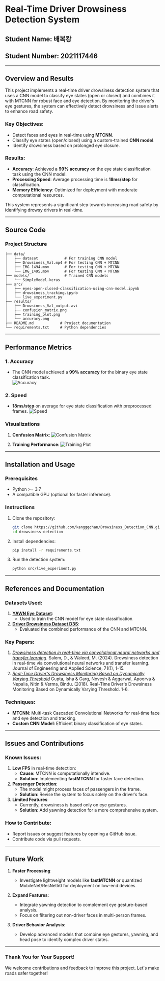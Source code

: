 # **Real-Time Driver Drowsiness Detection System**
## Student Name: 배복캉
## Student Number: 2021117446
---

## **Overview and Results**

This project implements a real-time driver drowsiness detection system that uses a CNN model to classify eye states (open or closed) and combines it with MTCNN for robust face and eye detection. By monitoring the driver’s eye gestures, the system can effectively detect drowsiness and issue alerts to enhance road safety.  

### **Key Objectives:**
- Detect faces and eyes in real-time using **MTCNN**.  
- Classify eye states (open/closed) using a custom-trained **CNN model**.  
- Identify drowsiness based on prolonged eye closure.

### **Results:**
- **Accuracy**: Achieved a **99% accuracy** on the eye state classification task using the CNN model.  
- **Processing Speed**: Average processing time is **18ms/step** for classification.  
- **Memory Efficiency**: Optimized for deployment with moderate computational resources.  

This system represents a significant step towards increasing road safety by identifying drowsy drivers in real-time.

---

## **Source Code**

### **Project Structure**
```
├── data/                
│   ├── dataset            # For training CNN model
│   ├── Drowsiness_Val.mp4 # For testing CNN + MTCNN
│   ├── IMG_1494.mov       # For testing CNN + MTCNN
│   └── IMG_1495.mov       # For testing CNN + MTCNN
├── models/                # Trained CNN models
│   └── SimpleModel.keras 
├── src/
│   ├── eyes-open-closed-classification-using-cnn-model.ipynb   
│   ├── drowsiness_tracking.ipynb  
│   └── live_experiment.py         
├── results/
│   ├── Drowsiness_Val_output.avi
│   ├── confusion_matrix.png
│   ├── training_plot.png
│   └── accuracy.png
├── README.md            # Project documentation
└── requirements.txt     # Python dependencies
```
---

## **Performance Metrics**

### **1. Accuracy**
- The CNN model achieved a **99% accuracy** for the binary eye state classification task.  
![Accuracy](results/accuracy.png)
### **2. Speed**
- **18ms/step** on average for eye state classification with preprocessed frames.
   ![Speed](results/speed_per_step.png)
### **Visualizations**
1. **Confusion Matrix**:
   ![Confusion Matrix](results/confusion_matrix.png)

2. **Training Performance**:
   ![Training Plot](results/training_plot.png)
   
---

## **Installation and Usage**

### **Prerequisites**
- Python >= 3.7
- A compatible GPU (optional for faster inference).

### **Instructions**
1. Clone the repository:
   ```bash
   git clone https://github.com/kangggchan/Drowsiness_Detection_CNN.git
   cd drowsiness-detection
   ```
2. Install dependencies:
   ```bash
   pip install -r requirements.txt
   ```
3. Run the detection system:
   ```bash
   python src/live_experiment.py
   ```

---
## **References and Documentation**

### **Datasets Used**:
1. **[YAWN Eye Dataset](www.kaggle.com/datasets/serenaraju/yawn-eye-dataset-new)**:
   - Used to train the CNN model for eye state classification.  
2. **[Driver Drowsiness Dataset D3S](https://github.com/bindujiit/Driver-Drowsiness-Dataset-D3S-)**:
   - Evaluated the combined performance of the CNN and MTCNN.  

### **Key Papers**:
1. *[Drowsiness detection in real-time
via convolutional neural networks and transfer
learning](https://doi.org/10.1186/s44147-024-00457-z)*.
Salem, D., & Waleed, M. (2024). Drowsiness detection in real-time via convolutional neural networks and transfer learning. Journal of Engineering and Applied Science, 71(1), 1-15.
3. *[Real-Time Driver's Drowsiness Monitoring Based on Dynamically Varying Threshold](http://dx.doi.org/10.1109/IC3.2018.8530651)*
Gupta, Isha & Garg, Novesh & Aggarwal, Apoorva & Nepalia, Nitin & Verma, Bindu. (2018). Real-Time Driver's Drowsiness Monitoring Based on Dynamically Varying Threshold. 1-6.

### **Techniques**:
- **MTCNN**: Multi-task Cascaded Convolutional Networks for real-time face and eye detection and tracking.  
- **Custom CNN Model**: Efficient binary classification of eye states.  

---

## **Issues and Contributions**

### **Known Issues**:
1. **Low FPS** in real-time detection:
   - **Cause**: MTCNN is computationally intensive.  
   - **Solution**: Implementing **fastMTCNN** for faster face detection.  
2. **Passenger Detection**:
   - The model might process faces of passengers in the frame.  
   - **Solution**: Revise the system to focus solely on the driver’s face.  
3. **Limited Features**:
   - Currently, drowsiness is based only on eye gestures.  
   - **Solution**: Add yawning detection for a more comprehensive system.

### **How to Contribute**:
- Report issues or suggest features by opening a GitHub issue.  
- Contribute code via pull requests.  

---

## **Future Work**

1. **Faster Processing**:  
   - Investigate lightweight models like **fastMTCNN** or quantized MobileNet/ResNet50 for deployment on low-end devices.  

2. **Expand Features**:  
   - Integrate yawning detection to complement eye gesture-based analysis.  
   - Focus on filtering out non-driver faces in multi-person frames.  

3. **Driver Behavior Analysis**:  
   - Develop advanced models that combine eye gestures, yawning, and head pose to identify complex driver states.

---

### **Thank You for Your Support!**  
We welcome contributions and feedback to improve this project. Let's make roads safer together!
